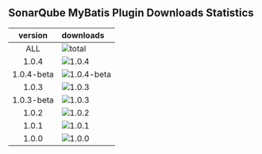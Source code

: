 ## SonarQube MyBatis Plugin Downloads Statistics

|  version   | downloads  |
|  :----:  | :----  |
| ALL  | ![total](https://img.shields.io/github/downloads/donhui/sonar-mybatis/total) |
| 1.0.4  | ![1.0.4](https://img.shields.io/github/downloads/donhui/sonar-mybatis/1.0.4/total) |
|1.0.4-beta|![1.0.4-beta](https://img.shields.io/github/downloads/donhui/sonar-mybatis/1.0.4-beta/total)|
| 1.0.3  | ![1.0.3](https://img.shields.io/github/downloads/donhui/sonar-mybatis/1.0.3/total) |
| 1.0.3-beta  | ![1.0.3](https://img.shields.io/github/downloads/donhui/sonar-mybatis/1.0.3-beta/total) |
| 1.0.2  | ![1.0.2](https://img.shields.io/github/downloads/donhui/sonar-mybatis/1.0.2/total) |
| 1.0.1  | ![1.0.1](https://img.shields.io/github/downloads/donhui/sonar-mybatis/1.0.1/total) |
| 1.0.0  | ![1.0.0](https://img.shields.io/github/downloads/donhui/sonar-mybatis/1.0.0/total) |
